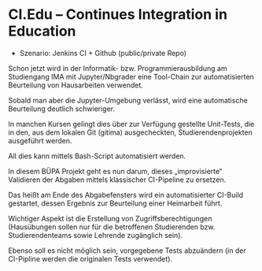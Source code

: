 # CI.Edu – Continues Integration in Education
- Szenario: Jenkins CI + Github (public/private Repo)

Schon jetzt wird in der Informatik- bzw. Programmierausbildung am Studiengang IMA mit Jupyter/Nbgrader eine Tool-Chain zur automatisierten Beurteilung von Hausarbeiten verwendet.

Sobald man aber die Jupyter-Umgebung verlässt, wird eine automatische Beurteilung deutlich schwieriger.

In manchen Kursen gelingt dies über zur Verfügung gestellte Unit-Tests, die in den, aus dem lokalen Git (gitima) ausgecheckten, Studierendenprojekten ausgeführt werden.

All dies kann mittels Bash-Script automatisiert werden.

In diesem BÜPA Projekt geht es nun darum, dieses „improvisierte“ Validieren der Abgaben mittels klassischer CI-Pipeline zu ersetzen.

Das heißt am Ende des Abgabefensters wird ein automatisierter CI-Build gestartet, dessen Ergebnis zur Beurteilung einer Heimarbeit führt. 

Wichtiger Aspekt ist die Erstellung von Zugriffsberechtigungen (Hausübungen sollen nur für die betroffenen Studierenden bzw. Studierendenteams sowie Lehrende zugänglich sein).

Ebenso soll es nicht möglich sein, vorgegebene Tests abzuändern (in der CI-Pipline werden die originalen Tests verwendet).
